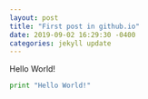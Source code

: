 ```yaml
---
layout: post
title: "First post in github.io"
date: 2019-09-02 16:29:30 -0400
categories: jekyll update
---
```


Hello World!
```python
print "Hello World!"
```
